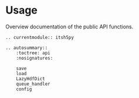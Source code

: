 # Usage

Overview documentation of the public API functions.

```{eval-rst}
.. currentmodule:: itsh5py

.. autosummary::
    :toctree: api
    :nosignatures:

    save
    load
    LazyHdfDict
    queue_handler
    config
```
